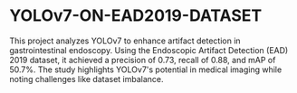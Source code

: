 # YOLOv7-ON-EAD2019-DATASET
This project analyzes YOLOv7 to enhance artifact detection in gastrointestinal endoscopy. Using the Endoscopic Artifact Detection (EAD) 2019 dataset, it achieved a precision of 0.73, recall of 0.88, and mAP of 50.7%. The study highlights YOLOv7's potential in medical imaging while noting challenges like dataset imbalance.
